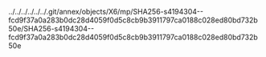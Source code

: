 ../../../../../../.git/annex/objects/X6/mp/SHA256-s4194304--fcd9f37a0a283b0dc28d4059f0d5c8cb9b3911797ca0188c028ed80bd732b50e/SHA256-s4194304--fcd9f37a0a283b0dc28d4059f0d5c8cb9b3911797ca0188c028ed80bd732b50e